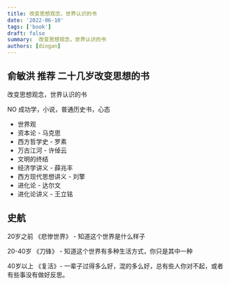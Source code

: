 ```yaml
---
title: 改变思想观念，世界认识的书
date: '2022-06-10'
tags: ['book']
draft: false
summary:  改变思想观念，世界认识的书
authors: [dingan]
---
```


## 俞敏洪 推荐 二十几岁改变思想的书

改变思想观念，世界认识的书

NO 成功学，小说，普通历史书，心态

* 世界观
* 资本论 - 马克思
* 西方哲学史 - 罗素
* 万古江河 - 许倬云
* 文明的终结
* 经济学讲义 - 薛兆丰
* 西方现代思想讲义 - 刘擎
* 进化论 - 达尔文
* 进化论讲义 - 王立铭

## 史航

20岁之前
《悲惨世界》 - 知道这个世界是什么样子

20-40岁
《刀锋》 - 知道这个世界有多种生活方式，你只是其中一种

40岁以上
《复活》- 一辈子过得多么好，混的多么好，总有些人你对不起，或者有些事没有做好反思。